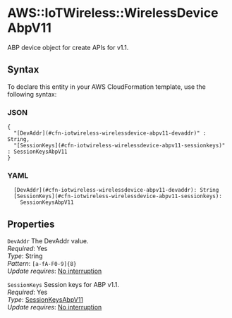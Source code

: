 # AWS::IoTWireless::WirelessDevice AbpV11<a name="aws-properties-iotwireless-wirelessdevice-abpv11"></a>

ABP device object for create APIs for v1\.1\.

## Syntax<a name="aws-properties-iotwireless-wirelessdevice-abpv11-syntax"></a>

To declare this entity in your AWS CloudFormation template, use the following syntax:

### JSON<a name="aws-properties-iotwireless-wirelessdevice-abpv11-syntax.json"></a>

```
{
  "[DevAddr](#cfn-iotwireless-wirelessdevice-abpv11-devaddr)" : String,
  "[SessionKeys](#cfn-iotwireless-wirelessdevice-abpv11-sessionkeys)" : SessionKeysAbpV11
}
```

### YAML<a name="aws-properties-iotwireless-wirelessdevice-abpv11-syntax.yaml"></a>

```
  [DevAddr](#cfn-iotwireless-wirelessdevice-abpv11-devaddr): String
  [SessionKeys](#cfn-iotwireless-wirelessdevice-abpv11-sessionkeys):
    SessionKeysAbpV11
```

## Properties<a name="aws-properties-iotwireless-wirelessdevice-abpv11-properties"></a>

`DevAddr` <a name="cfn-iotwireless-wirelessdevice-abpv11-devaddr"></a>
The DevAddr value\.  
_Required_: Yes  
_Type_: String  
_Pattern_: `[a-fA-F0-9]{8}`  
_Update requires_: [No interruption](https://docs.aws.amazon.com/AWSCloudFormation/latest/UserGuide/using-cfn-updating-stacks-update-behaviors.html#update-no-interrupt)

`SessionKeys` <a name="cfn-iotwireless-wirelessdevice-abpv11-sessionkeys"></a>
Session keys for ABP v1\.1\.  
_Required_: Yes  
_Type_: [SessionKeysAbpV11](aws-properties-iotwireless-wirelessdevice-sessionkeysabpv11.md)  
_Update requires_: [No interruption](https://docs.aws.amazon.com/AWSCloudFormation/latest/UserGuide/using-cfn-updating-stacks-update-behaviors.html#update-no-interrupt)
